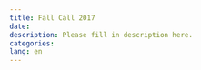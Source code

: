 ```yaml
---
title: Fall Call 2017
date:
description: Please fill in description here.
categories:
lang: en
---
```

